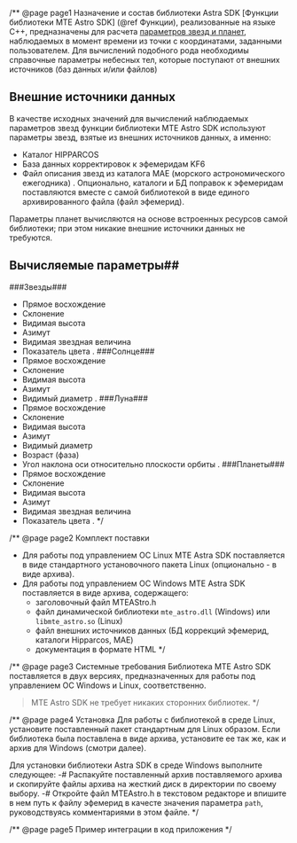/** @page page1 Назначение и состав библиотеки Astra SDK
[Функции библиотеки MTE Astro SDK] (@ref Функции), реализованные на языке С++,  предназначены для расчета [параметров звезд и планет](##расчетные-параметры), наблюдаемых в момент времени из точки с координатами, заданными пользователем. 
Для вычислений подобного рода необходимы справочные параметры небесных тел,  которые поступают от внешних источников (баз данных и/или файлов)
## Внешние источники данных
В качестве исходных значений для вычислений наблюдаемых параметров звезд функции библиотеки MTE Astro SDK используют параметры звезд, взятые из внешних источников данных, а именно:
- Каталог HIPPARCOS
- База данных корректировок к эфемеридам KF6
- Файл описания звезд из каталога MAE (морского астрономического ежегодника)
.
Опционально, каталоги и БД поправок к эфемеридам поставляются вместе с самой библиотекой в виде единого архивированного файла (файл эфемерид).

Параметры планет вычисляются на основе встроенных ресурсов самой библиотеки; при этом никакие внешние источники данных не требуются.

## Вычисляемые параметры##
###Звезды###
- Прямое восхождение
- Склонение
- Видимая высота
- Азимут
- Видимая звездная величина
- Показатель цвета
.
###Солнце###
- Прямое восхождение
- Склонение
- Видимая высота
- Азимут
- Видимый диаметр
.
###Луна###
- Прямое восхождение
- Склонение
- Видимая высота
- Азимут
- Видимый диаметр
- Возраст (фаза)
- Угол наклона оси относительно плоскости орбиты
.
###Планеты###
- Прямое восхождение
- Склонение
- Видимая высота
- Азимут
- Видимая звездная величина
- Показатель цвета
.
*/

/** @page page2 Комплект поставки
- Для работы под управлением ОС Linux MTE Astra SDK поставляется в виде стандартного установочного пакета Linux (опционально - в виде архива).
- Для работы под управлением ОС Windows MTE Astra SDK поставляется в виде архива, содержащего:
	- заголовочный файл MTEAStro.h
	- файл динамической библиотеки `mte_astro.dll` (Windows) или `libmte_astro.so` (Linux)
	- файл внешних источников данных (БД коррекций эфемерид, каталоги Hipparcos, MAE)
	- документация в формате HTML
*/
 
/** @page page3 Системные требования
Библиотека MTE Astro SDK поставляется в двух версиях, предназначенных для работы под управлением ОС Windows и Linux, соответственно.
> MTE Astro SDK не требует никаких сторонних библиотек.
*/

/** @page page4 Установка
Для работы с библиотекой в среде Linux, установите поставленный пакет стандартным для Linux образом. Если библиотека была поставлена в виде архива, установите ее так же, как и архив для Windows (смотри далее).

Для установки библиотеки Astra SDK в среде Windows выполните следующее:
-# Распакуйте поставленный архив  поставляемого архива и скопируйте файлы архива на жесткий диск в директории по своему выбору.
-# Откройте файл MTEAstro.h в текстовом редакторе и впишите в нем путь к файлу эфемерид в качесте значения параметра `path`, руководствуясь комментариями в этом файле.
*/

/** @page page5 Пример интеграции в код приложения
*/
